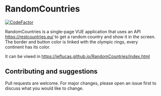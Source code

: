 # RandomCountries

[![CodeFactor](https://www.codefactor.io/repository/github/jeflucas/randomcountries/badge)](https://www.codefactor.io/repository/github/jeflucas/randomcountries)

RandomCountries is a single-page VUE application that uses an API https://restcountries.eu/ to get a random country and show it in the screen.
The border and button color is linked with the olympic rings, every continent has its color.

It can be viwed in https://jeflucas.github.io/RandomCountries/index.html

## Contributing and suggestions
Pull requests are welcome. For major changes, please open an issue first to discuss what you would like to change.
